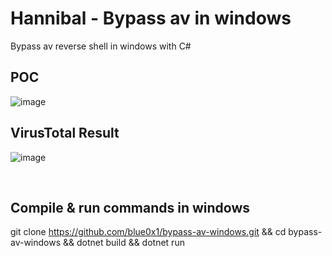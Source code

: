 # Hannibal - Bypass av in windows

Bypass av reverse shell in windows with C# 

## POC


![image](https://github.com/blue0x1/bypass-av-windows/assets/52697989/8529ea19-27fa-457e-8755-09b6461c878e)
<br>

## VirusTotal Result 


![image](https://github.com/blue0x1/bypass-av-windows/assets/52697989/afc83f16-ad42-4c46-abe3-db6f23f0085f)

<br>

## Compile & run commands in windows 

git clone https://github.com/blue0x1/bypass-av-windows.git && cd bypass-av-windows && dotnet build && dotnet run

